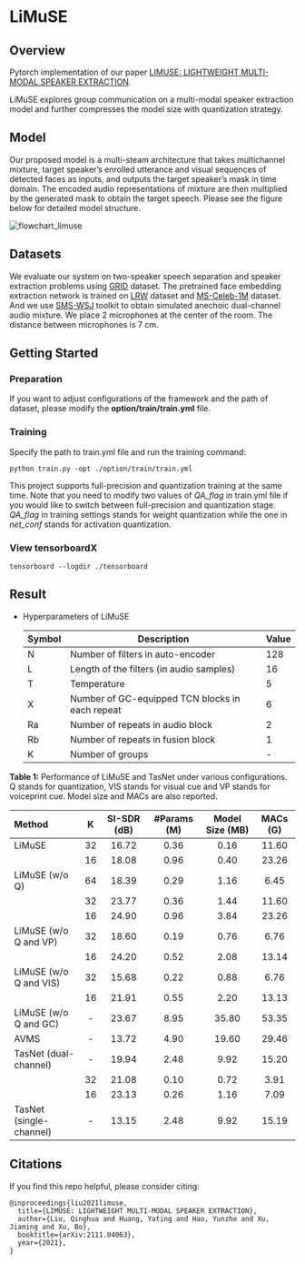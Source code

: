 # LiMuSE

## Overview

Pytorch implementation of our paper [LIMUSE: LIGHTWEIGHT MULTI-MODAL SPEAKER EXTRACTION](https://arxiv.org/abs/2111.04063).

LiMuSE explores group communication on a multi-modal speaker extraction model and further compresses the model size with quantization strategy.

## Model

Our proposed model is a multi-steam architecture that takes multichannel mixture, target speaker’s enrolled utterance and visual sequences of detected faces as inputs, and outputs the target speaker’s mask in time domain. The encoded audio representations of mixture are then multiplied by the generated mask to obtain the target speech. Please see the figure below for detailed model structure.

![flowchart_limuse](https://github.com/aispeech-lab/LiMuSE/blob/main/images/flowchart_limuse.png)

## Datasets

We evaluate our system on two-speaker speech separation and speaker extraction problems using [GRID](http://spandh.dcs.shef.ac.uk/gridcorpus) dataset. The pretrained face embedding extraction network is trained on [LRW](https://www.robots.ox.ac.uk/~vgg/data/lip_reading/lrw1.html) dataset and [MS-Celeb-1M](https://www.microsoft.com/en-us/research/project/ms-celeb-1m-challenge-recognizing-one-million-celebrities-real-world/) dataset. And we use [SMS-WSJ](https://github.com/fgnt/sms_wsj) toolkit to obtain simulated anechoic dual-channel audio mixture. We place 2 microphones at the center of the room. The distance between microphones is 7 cm.



## Getting Started

### Preparation

If you want to adjust configurations of the framework and the path of dataset, please modify the **option/train/train.yml** file.

### Training

Specify the path to train.yml file and run the training command:

```
python train.py -opt ./option/train/train.yml
```

This project supports full-precision and quantization training at the same time. Note that you need to modify two values of *QA_flag* in train.yml file if you would like to switch between full-precision and quantization stage.  *QA_flag* in training settings stands for weight quantization while the one in *net_conf* stands for activation quantization. 

### View tensorboardX

```
tensorboard --logdir ./tensorboard
```

## Result

- Hyperparameters of LiMuSE

  | Symbol | Description                                     | Value |
  | ------ | ----------------------------------------------- | ----- |
  | N      | Number of filters in auto-encoder               | 128   |
  | L      | Length of the filters (in audio samples)        | 16    |
  | T      | Temperature                                     | 5     |
  | X      | Number of GC-equipped TCN blocks in each repeat | 6     |
  | Ra     | Number of repeats in audio block                | 2     |
  | Rb     | Number of repeats in fusion block               | 1     |
  | K      | Number of groups                                | -     |

**Table 1:** Performance of LiMuSE and TasNet under various configurations. Q stands for quantization, VIS stands for visual cue and VP stands for voiceprint cue. Model size and MACs are also reported.

| Method                   |  K   | SI-SDR (dB) | #Params  (M) | Model  Size (MB) | MACs (G) |
| :----------------------- | :--: | :---------: | :----------: | :--------------: | :------: |
| LiMuSE                   |  32  |    16.72    |     0.36     |       0.16       |  11.60   |
|                          |  16  |    18.08    |     0.96     |       0.40       |  23.26   |
| LiMuSE  (w/o Q)          |  64  |    18.39    |     0.29     |       1.16       |   6.45   |
|                          |  32  |    23.77    |     0.36     |       1.44       |  11.60   |
|                          |  16  |    24.90    |     0.96     |       3.84       |  23.26   |
| LiMuSE  (w/o Q and VP)   |  32  |    18.60    |     0.19     |       0.76       |   6.76   |
|                          |  16  |    24.20    |     0.52     |       2.08       |  13.14   |
| LiMuSE  (w/o Q and VIS)  |  32  |    15.68    |     0.22     |       0.88       |   6.76   |
|                          |  16  |    21.91    |     0.55     |       2.20       |  13.13   |
| LiMuSE  (w/o Q and GC)   |  -   |    23.67    |     8.95     |      35.80       |  53.35   |
| AVMS                     |  -   |    13.72    |     4.90     |      19.60       |  29.46   |
| TasNet  (dual-channel)   |  -   |    19.94    |     2.48     |       9.92       |  15.20   |
|                          |  32  |    21.08    |     0.10     |       0.72       |   3.91   |
|                          |  16  |    23.13    |     0.26     |       1.16       |   7.09   |
| TasNet  (single-channel) |  -   |    13.15    |     2.48     |       9.92       |  15.19   |

## Citations

If you find this repo helpful, please consider citing:

```
@inproceedings{liu2021limuse,
  title={LIMUSE: LIGHTWEIGHT MULTI-MODAL SPEAKER EXTRACTION},
  author={Liu, Qinghua and Huang, Yating and Hao, Yunzhe and Xu, Jiaming and Xu, Bo},
  booktitle={arXiv:2111.04063},
  year={2021},
}
```
